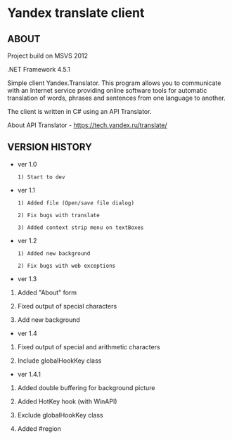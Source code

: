 # Yandex translate client

ABOUT
---------

Project build on MSVS 2012

.NET Framework 4.5.1

Simple client Yandex.Translator. This program allows you to communicate with an Internet 
service providing online software tools for automatic translation of words, phrases and 
sentences from one language to another.

The client is written in C# using an API Translator.

About API Translator - https://tech.yandex.ru/translate/

VERSION HISTORY
---------

- ver 1.0

      1) Start to dev

- ver 1.1

      1) Added file (Open/save file dialog)

      2) Fix bugs with translate

      3) Added context strip menu on textBoxes

- ver 1.2

      1) Added new background

      2) Fix bugs with web exceptions

- ver 1.3

1) Added "About" form

2) Fixed output of special characters

3) Add new background

- ver 1.4

1) Fixed output of special and arithmetic characters

2) Include globalHookKey class

- ver 1.4.1

1) Added double buffering for background picture

2) Added HotKey hook (with WinAPI)

3) Exclude globalHookKey class

4) Added #region
